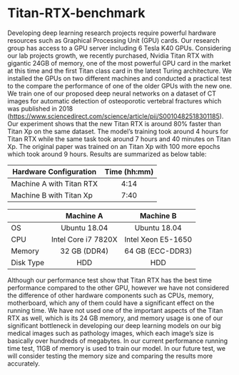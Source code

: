 # Titan-RTX-benchmark

Developing deep learning research projects require powerful hardware resources such as Graphical Processing Unit (GPU) cards. Our research group has access to a GPU server including 6 Tesla K40 GPUs. Considering our lab projects growth, we recently purchased, Nvidia Titan RTX with gigantic 24GB of memory, one of the most powerful GPU card in the market at this time and the first Titan class card in the latest Turing architecture. 
We installed the GPUs on two different machines and conducted a practical test to the compare the performance of one of the older GPUs with the new one. We train one of our proposed deep neural networks on a dataset of CT images for automatic detection of osteoporotic vertebral fractures which was published in 2018 (https://www.sciencedirect.com/science/article/pii/S0010482518301185). Our experiment shows that the new Titan RTX is around 80% faster than Titan Xp on the same dataset. The model’s training took around 4 hours for Titan RTX while the same task took around 7 hours and 40 minutes on Titan Xp. The original paper was trained on an Titan Xp with 100 more epochs which took around 9 hours.
Results are summarized as below table:

| Hardware Configuration   | Time (hh:mm)  |
| -------------            |:-----:|
| Machine A with Titan RTX | 4:14 |
| Machine B with Titan Xp  | 7:40 |


||Machine A|Machine B|
|---|:---:|:---:|
|OS|Ubuntu 18.04|Ubuntu 18.04|
|CPU|Intel Core i7 7820X|Intel Xeon E5-1650|
|Memory| 32 GB (DDR4)| 64 GB (ECC-DDR3)|
|Disk Type|HDD|HDD|

Although our performance test show that Titan RTX has the best time performance compared to the other GPU, however we have not considered the difference of other hardware components such as CPUs, memory, motherboard, which any of them could have a significant effect on the running time. We have not used one of the important aspects of the Titan RTX as well, which is its 24 GB memory, and memory usage is one of our significant bottleneck in developing our deep learning models on our big medical images such as pathology images, which each image’s size is basically over hundreds of megabytes. In our current performance running time test, 11GB of memory is used to train our model. In our future test, we will consider testing the memory size and comparing the results more accurately.

